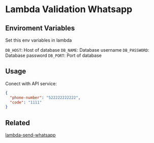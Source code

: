 # Lambda Validation Whatsapp

## Enviroment Variables

Set this env variables in lambda

`DB_HOST`: Host of database
`DB_NAME`: Database username
`DB_PASSWORD`: Database password
`DB_PORT`: Port of database

## Usage

Conect with API service:

```json
{
  "phone-number": "522222222222",
  "code": "1111"
}
```

## Related

[lambda-send-whatsapp](https://github.com/miguel-lh/lambda-send-whatsapp)
